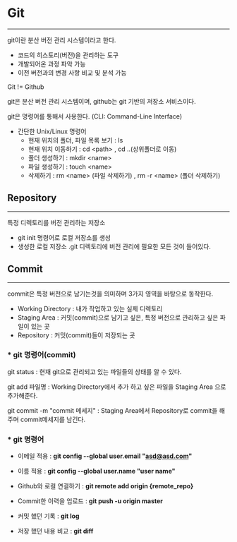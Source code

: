# Git

-----------------------------------------------------------------------------------------

git이란 분산 버전 관리 시스템이라고 한다.

* 코드의 히스토리(버전)을 관리하는 도구
* 개발되어온 과정 파악 가능
* 이전 버전과의 변경 사항 비교 및 분석 가능

Git != Github

git은 분산 버전 관리 시스템이며, github는 git 기반의 저장소 서비스이다.

git은 명령어를 통해서 사용한다. (CLI: Command-Line Interface)

* 간단한 Unix/Linux 명령어
  - 현재 위치의 폴더, 파일 목록 보기 : Is
  - 현재 위치 이동하기 : cd \<path\> , cd ..(상위폴더로 이동)
  - 폴더 생성하기 : mkdir \<name\>
  - 파일 생성하기 : touch \<name\>
  - 삭제하기 : rm \<name\> (파일 삭제하기) , rm -r \<name\> (폴더 삭제하기)

## Repository

------------------------------------------------------------------------------------------------------------

특정 디렉토리를 버전 관리하는 저장소

* git init 명령어로 로컬 저장소를 생성
* 생성한 로컬 저장소 .git 디렉토리에 버전 관리에 필요한 모든 것이 들어있다.

## Commit

-------------------------------------------------------------------------------------------------------------------

commit은 특정 버전으로 남기는것을 의미하며 3가지 영역을 바탕으로 동작한다.

* Working Directory : 내가 작업하고 있는 실제 디렉토리
* Staging Area : 커밋(commit)으로 남기고 싶은, 특정 버전으로 관리하고 싶은 파일이 있는 곳
* Repository : 커밋(commit)들이 저장되는 곳

### *  git 명령어(commit)

git status : 현재 git으로 관리되고 있는 파일들의 상태를 알 수 있다.

git add 파일명 : Working Directory에서 추가 하고 싶은 파일을  Staging Area 으로 추가해준다.   

git commit -m "commit 메세지" : Staging Area에서 Repository로 commit을 해주며 commit메세지를 남긴다.   

### * git 명령어

- 이메일 적용 : **git config --global user.email "asd@asd.com"**
- 이름 적용 : **git config --global user.name "user name"**
- Github와 로컬 연결하기 : **git remote add origin {remote_repo}**

- Commit한 이력을 업로드 : **git push -u origin master**

  

- 커밋 했던 기록 :  **git log**

- 저장 했던 내용 비교 :  **git diff**









